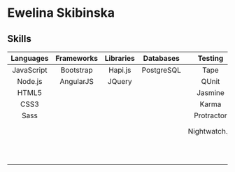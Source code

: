 # Ewelina Skibinska

## Skills

| Languages              | Frameworks    |Libraries         | Databases     | Testing       | Tools       |
|:----------------------:|:-------------:|:----------------:|:-------------:|:-------------:|:-----------:|
| JavaScript             | Bootstrap     | Hapi.js          | PostgreSQL    | Tape          | Git/Github  |
| Node.js                | AngularJS     | JQuery           |               | QUnit         | SourceTree  |
| HTML5                  |               |                  |               | Jasmine       | npm/bower   |
| CSS3                   |               |                  |               | Karma         | Travis CI   |
| Sass                   |               |                  |               | Protractor    | Codecov     |
|                        |               |                  |               | Nightwatch.js | Code climate|
|                        |               |                  |               |               | JIRA        |
|                        |               |                  |               |               | Linux       |
